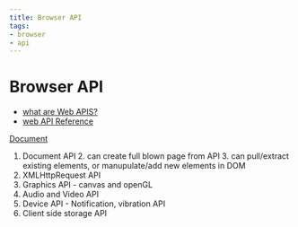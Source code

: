 ```yaml
---
title: Browser API
tags:
- browser
- api
---
```


# Browser API

<TagLinks />

* [what are Web APIS?](https://developer.mozilla.org/en-US/docs/Learn/JavaScript/Client-side_web_APIs/Introduction)
* [web API Reference](https://developer.mozilla.org/en-US/docs/Web/API)

[Document](https://developer.mozilla.org/en-US/docs/Web/API/Document)

1. Document API
   2. can create full blown page from API
   3. can pull/extract existing elements, or manupulate/add new elements in DOM
2. XMLHttpRequest API
3. Graphics API - canvas and openGL
4. Audio and Video API
5. Device API - Notification, vibration API
6. Client side storage API

<Footer />

